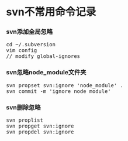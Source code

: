 # svn不常用命令记录

### svn添加全局忽略
<pre>
cd ~/.subversion
vim config
// modify global-ignores
</pre>  

### svn忽略node_module文件夹
<pre>
svn propset svn:ignore 'node_module' .
svn commit -m 'ignore node_module'
</pre>

### svn删除忽略
<pre>
svn proplist
svn propget svn:ignore
svn propdel svn:ignore
</pre>
